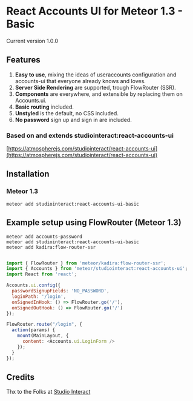 # React Accounts UI for Meteor 1.3 - Basic

Current version 1.0.0

## Features

1. **Easy to use**, mixing the ideas of useraccounts configuration and accounts-ui that everyone already knows and loves.
2. **Server Side Rendering** are supported, trough FlowRouter (SSR).
3. **Components** are everywhere, and extensible by replacing them on Accounts.ui.
4. **Basic routing** included.
5. **Unstyled** is the default, no CSS included.
4. **No password** sign up and sign in are included.

### Based on and extends studiointeract:react-accounts-ui

[https://atmospherejs.com/studiointeract/react-accounts-ui](https://atmospherejs.com/studiointeract/react-accounts-ui)

## Installation

### Meteor 1.3

`meteor add studiointeract:react-accounts-ui-basic`

## Example setup using FlowRouter (Meteor 1.3)

`meteor add accounts-password`  
`meteor add studiointeract:react-accounts-ui-basic`  
`meteor add kadira:flow-router-ssr`

```javascript

import { FlowRouter } from 'meteor/kadira:flow-router-ssr';
import { Accounts } from 'meteor/studiointeract:react-accounts-ui';
import React from 'react';

Accounts.ui.config({
  passwordSignupFields: 'NO_PASSWORD',
  loginPath: '/login',
  onSignedInHook: () => FlowRouter.go('/'),
  onSignedOutHook: () => FlowRouter.go('/')
});

FlowRouter.route("/login", {
  action(params) {
    mount(MainLayout, {
      content: <Accounts.ui.LoginForm />
    });
  }
});

```

## Credits

Thx to the Folks at [Studio Interact](http://studiointeract.se)
